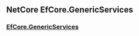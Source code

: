 
## NetCore EfCore.GenericServices

### [EfCore.GenericServices](https://github.com/JonPSmith/EfCore.GenericServices)
